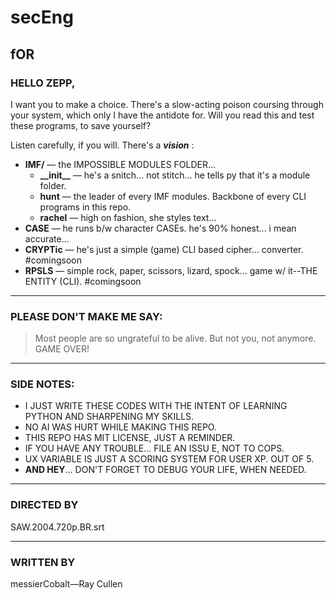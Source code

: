 # secEng

## fOR

### HELLO ZEPP,

I want you to make a choice. There's a slow-acting poison coursing through your system, which only I have the antidote for. Will you read this and test these programs, to save yourself?

Listen carefully, if you will. There's a __*vision*__ :
- **IMF/** — the IMPOSSIBLE MODULES FOLDER...
    - **\_\_init\_\_** — he's a snitch... not stitch... he tells py that it's a module folder. 
    - **hunt** — the leader of every IMF modules. Backbone of every CLI programs in this repo.
    - **rachel** — high on fashion, she styles text... 
- **CASE** — he runs b/w character CASEs. he's 90% honest... i mean accurate... 
- **CRYPTic** — he's just a simple (game) CLI based cipher... converter. #comingsoon
- **RPSLS** — simple rock, paper, scissors, lizard, spock... game w/ it--THE ENTITY (CLI). #comingsoon

---

### PLEASE DON'T MAKE ME SAY:
>Most people are so ungrateful to be alive. But not you, not anymore. GAME OVER!

---

### SIDE NOTES:
- I JUST WRITE THESE CODES WITH THE INTENT OF LEARNING PYTHON AND SHARPENING MY SKILLS.
- NO AI WAS HURT WHILE MAKING THIS REPO.
- THIS REPO HAS MIT LICENSE, JUST A REMINDER.
- IF YOU HAVE ANY TROUBLE... FILE AN ISSU
E, NOT TO COPS.
- UX VARIABLE IS JUST A SCORING SYSTEM FOR USER XP. OUT OF 5.
- **AND HEY**... DON'T FORGET TO DEBUG YOUR LIFE, WHEN NEEDED.

---

### DIRECTED BY
SAW.2004.720p.BR.srt

---

### WRITTEN BY
messierCobalt—Ray Cullen